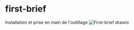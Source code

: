 # first-brief
Installation et prise en main de l'outillage
![First-brief drawio](https://github.com/Martin-DevWeb/first-brief/assets/71494323/77e5bafa-b939-46d4-8b20-c9a1752ff16f)
